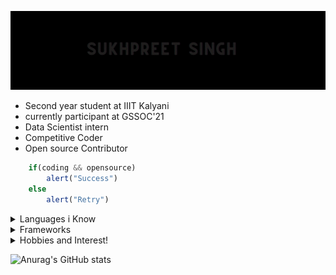 ![Demo](demo/demo.gif)

    
- Second year student at IIIT Kalyani
- currently participant at GSSOC'21
- Data Scientist intern
- Competitive Coder
- Open source Contributor

   
``` javascript
    if(coding && opensource)
        alert("Success")
    else
        alert("Retry")
```

<details>
    <summary> Languages i Know </summary>
    
    - C
    - C++
    - JAVA
    - Javascript
    - Python
    - HTML/CSS
    
</details>

<details>
    <summary> Frameworks </summary>
    
    - React
    - Node
    - Express
    - Numpy
    - Scikit-learn

</details>

<details>
    <summary> Hobbies and Interest!</summary>
    
    - Sketching 
    - Swimming
    - Horse riding
    - Knowing about new tech and gadgets
    
</details>


<!--
**sukhpreet-singh1/sukhpreet-singh1** is a ✨ _special_ ✨ repository because its `README.md` (this file) appears on your GitHub profile.

Here are some ideas to get you started:

- 🔭 I’m currently working on ...
- 🌱 I’m currently learning ...
- 👯 I’m looking to collaborate on ...
- 🤔 I’m looking for help with ...
- 💬 Ask me about ...
- 📫 How to reach me: ...
- 😄 Pronouns: ...
- ⚡ Fun fact: ...
-->
![Anurag's GitHub stats](https://github-readme-stats.vercel.app/api?username=sukhpreet-singh1&show_icons=true)


